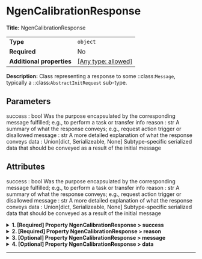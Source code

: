 # NgenCalibrationResponse

**Title:** NgenCalibrationResponse

|                           |                                                                           |
| ------------------------- | ------------------------------------------------------------------------- |
| **Type**                  | `object`                                                                  |
| **Required**              | No                                                                        |
| **Additional properties** | [[Any type: allowed]](# "Additional Properties of any type are allowed.") |

**Description:** Class representing a response to some ::class:`Message`, typically a ::class:`AbstractInitRequest` sub-type.

Parameters
----------
success : bool
    Was the purpose encapsulated by the corresponding message fulfilled; e.g., to perform a task or transfer info
reason : str
    A summary of what the response conveys; e.g., request action trigger or disallowed
message : str
    A more detailed explanation of what the response conveys
data : Union[dict, Serializeable, None]
    Subtype-specific serialized data that should be conveyed as a result of the initial message

Attributes
----------
success : bool
    Was the purpose encapsulated by the corresponding message fulfilled; e.g., to perform a task or transfer info
reason : str
    A summary of what the response conveys; e.g., request action trigger or disallowed
message : str
    A more detailed explanation of what the response conveys
data : Union[dict, Serializeable, None]
    Subtype-specific serialized data that should be conveyed as a result of the initial message

<details>
<summary><strong> <a name="success"></a>1. [Required] Property NgenCalibrationResponse > success</strong>  

</summary>
<blockquote>

**Title:** Success

|              |           |
| ------------ | --------- |
| **Type**     | `boolean` |
| **Required** | Yes       |

**Description:** Whether this indicates a successful result.

</blockquote>
</details>

<details>
<summary><strong> <a name="reason"></a>2. [Required] Property NgenCalibrationResponse > reason</strong>  

</summary>
<blockquote>

**Title:** Reason

|              |          |
| ------------ | -------- |
| **Type**     | `string` |
| **Required** | Yes      |

**Description:** A very short, high-level summary of the result.

</blockquote>
</details>

<details>
<summary><strong> <a name="message"></a>3. [Optional] Property NgenCalibrationResponse > message</strong>  

</summary>
<blockquote>

**Title:** Message

|              |          |
| ------------ | -------- |
| **Type**     | `string` |
| **Required** | No       |
| **Default**  | `""`     |

**Description:** An optional, more detailed explanation of the result, which by default is an empty string.

</blockquote>
</details>

<details>
<summary><strong> <a name="data"></a>4. [Optional] Property NgenCalibrationResponse > data</strong>  

</summary>
<blockquote>

**Title:** Data

|                           |                                                                           |
| ------------------------- | ------------------------------------------------------------------------- |
| **Type**                  | `combining`                                                               |
| **Required**              | No                                                                        |
| **Additional properties** | [[Any type: allowed]](# "Additional Properties of any type are allowed.") |

<blockquote>

| Any of(Option)                                 |
| ---------------------------------------------- |
| [ModelExecRequestResponseBody](#data_anyOf_i0) |
| [item 1](#data_anyOf_i1)                       |

<blockquote>

### <a name="data_anyOf_i0"></a>4.1. Property `NgenCalibrationResponse > data > anyOf > ModelExecRequestResponseBody`

|                           |                                                                           |
| ------------------------- | ------------------------------------------------------------------------- |
| **Type**                  | `object`                                                                  |
| **Required**              | No                                                                        |
| **Additional properties** | [[Any type: allowed]](# "Additional Properties of any type are allowed.") |
| **Defined in**            | #/definitions/ModelExecRequestResponseBody                                |

**Description:** An interface class for an object that can be serialized to a dictionary-like format (i.e., potentially a JSON
object) and JSON string format based directly from dumping the aforementioned dictionary-like representation.

Subtypes of `Serializable` should specify their fields following
[`pydantic.BaseModel`](https://docs.pydantic.dev/usage/models/) semantics (see example below).
Notably, `to_dict` and `to_json` will exclude `None` fields and serialize fields using any
provided aliases (i.e.  `pydantic.Field(alias="some_alias")`). Also, enum subtypes are
serialized using their member `name` property.

Objects of this type will also used the JSON string format as their default string representation.

While not strictly enforced (because this probably isn't possible), it is HIGHLY recommended that instance
attribute members of implemented sub-types be of types that are either convertible to strings using the ``str()``
built-in, or are themselves also implementations of ::class:`Serializable`.  The convenience class method
::method:`serialize` will handle serializing any such member objects appropriately, providing a clean interface for
this.

An exception to the aforementioned recommendation is the ::class:`datetime.datetime` type.  Subtype attributes of
::class:`datetime.datetime` type should be parsed and serialized using the pattern returned by the
::method:`get_datetime_str_format` class method.  A reasonable default is provided in the base interface class, but
the pattern can be adjusted either by overriding the class method directly or by having a subtypes set/override
its ::attribute:`_SERIAL_DATETIME_STR_FORMAT` class attribute.  Note that the actual parsing/serialization logic is
left entirely to the subtypes, as many will not need it (and thus should not have to worry about implement another
method or have their superclass bloated by importing the ``datetime`` package).

Example:
```
# specify field as class variable, specify final type using type hint.
# pydantic will try to coerce a field into the specified type, if it can't, a
# `pydantic.ValidationError` is raised.

class User(Serializable):
    id: int
    username: str
    email: str # more appropriately, `pydantic.EmailStr`

>>> user = User(id=1, username="uncle_sam", email="uncle_sam@fake.gov")
>>> user.to_dict() # {"id": 1, "username": "uncle_sam", "email": "uncle_sam@fake.gov"}
>>> user.to_json() # '{"id": 1, "username": "uncle_sam", "email": "uncle_sam@fake.gov"}'
```

<details>
<summary><strong> <a name="data_anyOf_i0_job_id"></a>4.1.1. [Optional] Property NgenCalibrationResponse > data > anyOf > ModelExecRequestResponseBody > job_id</strong>  

</summary>
<blockquote>

**Title:** Job Id

|              |           |
| ------------ | --------- |
| **Type**     | `integer` |
| **Required** | No        |
| **Default**  | `-1`      |

</blockquote>
</details>

<details>
<summary><strong> <a name="data_anyOf_i0_output_data_id"></a>4.1.2. [Optional] Property NgenCalibrationResponse > data > anyOf > ModelExecRequestResponseBody > output_data_id</strong>  

</summary>
<blockquote>

**Title:** Output Data Id

|              |          |
| ------------ | -------- |
| **Type**     | `string` |
| **Required** | No       |

</blockquote>
</details>

<details>
<summary><strong> <a name="data_anyOf_i0_scheduler_response"></a>4.1.3. [Required] Property NgenCalibrationResponse > data > anyOf > ModelExecRequestResponseBody > scheduler_response</strong>  

</summary>
<blockquote>

|                           |                                                                           |
| ------------------------- | ------------------------------------------------------------------------- |
| **Type**                  | `object`                                                                  |
| **Required**              | Yes                                                                       |
| **Additional properties** | [[Any type: allowed]](# "Additional Properties of any type are allowed.") |
| **Defined in**            | #/definitions/SchedulerRequestResponse                                    |

**Description:** Class representing a response to some ::class:`Message`, typically a ::class:`AbstractInitRequest` sub-type.

Parameters
----------
success : bool
    Was the purpose encapsulated by the corresponding message fulfilled; e.g., to perform a task or transfer info
reason : str
    A summary of what the response conveys; e.g., request action trigger or disallowed
message : str
    A more detailed explanation of what the response conveys
data : Union[dict, Serializeable, None]
    Subtype-specific serialized data that should be conveyed as a result of the initial message

Attributes
----------
success : bool
    Was the purpose encapsulated by the corresponding message fulfilled; e.g., to perform a task or transfer info
reason : str
    A summary of what the response conveys; e.g., request action trigger or disallowed
message : str
    A more detailed explanation of what the response conveys
data : Union[dict, Serializeable, None]
    Subtype-specific serialized data that should be conveyed as a result of the initial message

<details>
<summary><strong> <a name="data_anyOf_i0_scheduler_response_success"></a>4.1.3.1. [Required] Property NgenCalibrationResponse > data > anyOf > ModelExecRequestResponseBody > scheduler_response > success</strong>  

</summary>
<blockquote>

**Title:** Success

|              |           |
| ------------ | --------- |
| **Type**     | `boolean` |
| **Required** | Yes       |

**Description:** Whether this indicates a successful result.

</blockquote>
</details>

<details>
<summary><strong> <a name="data_anyOf_i0_scheduler_response_reason"></a>4.1.3.2. [Required] Property NgenCalibrationResponse > data > anyOf > ModelExecRequestResponseBody > scheduler_response > reason</strong>  

</summary>
<blockquote>

**Title:** Reason

|              |          |
| ------------ | -------- |
| **Type**     | `string` |
| **Required** | Yes      |

**Description:** A very short, high-level summary of the result.

</blockquote>
</details>

<details>
<summary><strong> <a name="data_anyOf_i0_scheduler_response_message"></a>4.1.3.3. [Optional] Property NgenCalibrationResponse > data > anyOf > ModelExecRequestResponseBody > scheduler_response > message</strong>  

</summary>
<blockquote>

**Title:** Message

|              |          |
| ------------ | -------- |
| **Type**     | `string` |
| **Required** | No       |
| **Default**  | `""`     |

**Description:** An optional, more detailed explanation of the result, which by default is an empty string.

</blockquote>
</details>

<details>
<summary><strong> <a name="data_anyOf_i0_scheduler_response_data"></a>4.1.3.4. [Optional] Property NgenCalibrationResponse > data > anyOf > ModelExecRequestResponseBody > scheduler_response > data</strong>  

</summary>
<blockquote>

**Title:** Data

|                           |                                                                           |
| ------------------------- | ------------------------------------------------------------------------- |
| **Type**                  | `combining`                                                               |
| **Required**              | No                                                                        |
| **Additional properties** | [[Any type: allowed]](# "Additional Properties of any type are allowed.") |

<blockquote>

| Any of(Option)                                                                  |
| ------------------------------------------------------------------------------- |
| [SchedulerRequestResponseBody](#data_anyOf_i0_scheduler_response_data_anyOf_i0) |
| [item 1](#data_anyOf_i0_scheduler_response_data_anyOf_i1)                       |

<blockquote>

##### <a name="data_anyOf_i0_scheduler_response_data_anyOf_i0"></a>4.1.3.4.1. Property `NgenCalibrationResponse > data > anyOf > ModelExecRequestResponseBody > scheduler_response > data > anyOf > SchedulerRequestResponseBody`

|                           |                                                                           |
| ------------------------- | ------------------------------------------------------------------------- |
| **Type**                  | `object`                                                                  |
| **Required**              | No                                                                        |
| **Additional properties** | [[Any type: allowed]](# "Additional Properties of any type are allowed.") |
| **Defined in**            | #/definitions/SchedulerRequestResponseBody                                |

**Description:** An interface class for an object that can be serialized to a dictionary-like format (i.e., potentially a JSON
object) and JSON string format based directly from dumping the aforementioned dictionary-like representation.

Subtypes of `Serializable` should specify their fields following
[`pydantic.BaseModel`](https://docs.pydantic.dev/usage/models/) semantics (see example below).
Notably, `to_dict` and `to_json` will exclude `None` fields and serialize fields using any
provided aliases (i.e.  `pydantic.Field(alias="some_alias")`). Also, enum subtypes are
serialized using their member `name` property.

Objects of this type will also used the JSON string format as their default string representation.

While not strictly enforced (because this probably isn't possible), it is HIGHLY recommended that instance
attribute members of implemented sub-types be of types that are either convertible to strings using the ``str()``
built-in, or are themselves also implementations of ::class:`Serializable`.  The convenience class method
::method:`serialize` will handle serializing any such member objects appropriately, providing a clean interface for
this.

An exception to the aforementioned recommendation is the ::class:`datetime.datetime` type.  Subtype attributes of
::class:`datetime.datetime` type should be parsed and serialized using the pattern returned by the
::method:`get_datetime_str_format` class method.  A reasonable default is provided in the base interface class, but
the pattern can be adjusted either by overriding the class method directly or by having a subtypes set/override
its ::attribute:`_SERIAL_DATETIME_STR_FORMAT` class attribute.  Note that the actual parsing/serialization logic is
left entirely to the subtypes, as many will not need it (and thus should not have to worry about implement another
method or have their superclass bloated by importing the ``datetime`` package).

Example:
```
# specify field as class variable, specify final type using type hint.
# pydantic will try to coerce a field into the specified type, if it can't, a
# `pydantic.ValidationError` is raised.

class User(Serializable):
    id: int
    username: str
    email: str # more appropriately, `pydantic.EmailStr`

>>> user = User(id=1, username="uncle_sam", email="uncle_sam@fake.gov")
>>> user.to_dict() # {"id": 1, "username": "uncle_sam", "email": "uncle_sam@fake.gov"}
>>> user.to_json() # '{"id": 1, "username": "uncle_sam", "email": "uncle_sam@fake.gov"}'
```

<details>
<summary><strong> <a name="data_anyOf_i0_scheduler_response_data_anyOf_i0_job_id"></a>4.1.3.4.1.1. [Optional] Property NgenCalibrationResponse > data > anyOf > ModelExecRequestResponseBody > scheduler_response > data > anyOf > SchedulerRequestResponseBody > job_id</strong>  

</summary>
<blockquote>

**Title:** Job Id

|              |           |
| ------------ | --------- |
| **Type**     | `integer` |
| **Required** | No        |
| **Default**  | `-1`      |

</blockquote>
</details>

<details>
<summary><strong> <a name="data_anyOf_i0_scheduler_response_data_anyOf_i0_output_data_id"></a>4.1.3.4.1.2. [Optional] Property NgenCalibrationResponse > data > anyOf > ModelExecRequestResponseBody > scheduler_response > data > anyOf > SchedulerRequestResponseBody > output_data_id</strong>  

</summary>
<blockquote>

**Title:** Output Data Id

|              |          |
| ------------ | -------- |
| **Type**     | `string` |
| **Required** | No       |

</blockquote>
</details>

</blockquote>
<blockquote>

##### <a name="data_anyOf_i0_scheduler_response_data_anyOf_i1"></a>4.1.3.4.2. Property `NgenCalibrationResponse > data > anyOf > ModelExecRequestResponseBody > scheduler_response > data > anyOf > item 1`

|                           |                                                                                                                                                          |
| ------------------------- | -------------------------------------------------------------------------------------------------------------------------------------------------------- |
| **Type**                  | `object`                                                                                                                                                 |
| **Required**              | No                                                                                                                                                       |
| **Additional properties** | [[Should-conform]](#data_anyOf_i0_scheduler_response_data_anyOf_i1_additionalProperties "Each additional property must conform to the following schema") |

<details>
<summary><strong> <a name="data_anyOf_i0_scheduler_response_data_anyOf_i1_additionalProperties"></a>4.1.3.4.2.1. Property NgenCalibrationResponse > data > anyOf > ModelExecRequestResponseBody > scheduler_response > data > anyOf > item 1 > additionalProperties</strong>  

</summary>
<blockquote>

|              |        |
| ------------ | ------ |
| **Type**     | `null` |
| **Required** | No     |

</blockquote>
</details>

</blockquote>

</blockquote>

</blockquote>
</details>

</blockquote>
</details>

</blockquote>
<blockquote>

### <a name="data_anyOf_i1"></a>4.2. Property `NgenCalibrationResponse > data > anyOf > item 1`

|                           |                                                                           |
| ------------------------- | ------------------------------------------------------------------------- |
| **Type**                  | `object`                                                                  |
| **Required**              | No                                                                        |
| **Additional properties** | [[Any type: allowed]](# "Additional Properties of any type are allowed.") |

</blockquote>

</blockquote>

</blockquote>
</details>

----------------------------------------------------------------------------------------------------------------------------

